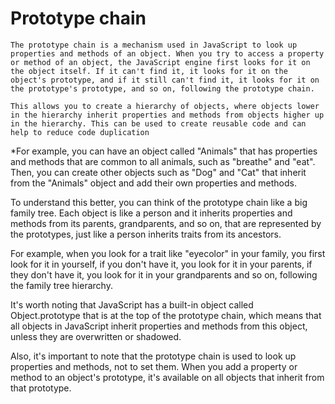 # Prototype chain

`The prototype chain is a mechanism used in JavaScript to look up properties and methods of an object. When you try to access a property or method of an object, the JavaScript engine first looks for it on the object itself. If it can't find it, it looks for it on the object's prototype, and if it still can't find it, it looks for it on the prototype's prototype, and so on, following the prototype chain.`

`This allows you to create a hierarchy of objects, where objects lower in the hierarchy inherit properties and methods from objects higher up in the hierarchy. This can be used to create reusable code and can help to reduce code duplication`

*For example, you can have an object called "Animals" that has properties and methods that are common to all animals, such as "breathe" and "eat". Then, you can create other objects such as "Dog" and "Cat" that inherit from the "Animals" object and add their own properties and methods.

To understand this better, you can think of the prototype chain like a big family tree. Each object is like a person and it inherits properties and methods from its parents, grandparents, and so on, that are represented by the prototypes, just like a person inherits traits from its ancestors.

For example, when you look for a trait like "eyecolor" in your family, you first look for it in yourself, if you don't have it, you look for it in your parents, if they don't have it, you look for it in your grandparents and so on, following the family tree hierarchy.

It's worth noting that JavaScript has a built-in object called Object.prototype that is at the top of the prototype chain, which means that all objects in JavaScript inherit properties and methods from this object, unless they are overwritten or shadowed.

Also, it's important to note that the prototype chain is used to look up properties and methods, not to set them. When you add a property or method to an object's prototype, it's available on all objects that inherit from that prototype.
